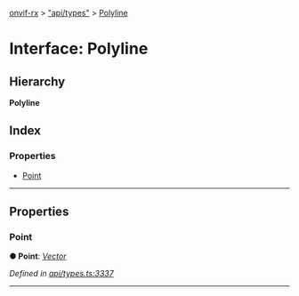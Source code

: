 [onvif-rx](../README.md) > ["api/types"](../modules/_api_types_.md) > [Polyline](../interfaces/_api_types_.polyline.md)

# Interface: Polyline

## Hierarchy

**Polyline**

## Index

### Properties

* [Point](_api_types_.polyline.md#point)

---

## Properties

<a id="point"></a>

###  Point

**● Point**: *[Vector](_api_types_.vector.md)*

*Defined in [api/types.ts:3337](https://github.com/patrickmichalina/onvif-rx/blob/f117e44/src/api/types.ts#L3337)*

___

